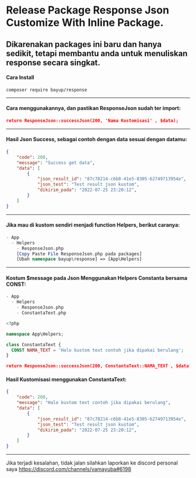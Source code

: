# Release Package Response Json Customize With Inline Package.

## Dikarenakan packages ini baru dan hanya sedikit, tetapi membantu anda untuk menuliskan response secara singkat.

#### Cara Install

```
composer require bayup/response
```
- - -

#### Cara menggunakannya, dan pastikan ResponseJson sudah ter import:
```json
return ResponseJson::successJson(200, 'Nama Kustomisasi' , $data);
```
- - -

#### Hasil Json Success, sebagai contoh dengan data sesuai dengan datamu:
```json
{
    "code": 200,
    "message": "Success get data",
    "data": [
        {
            "json_result_id": "87c78214-c6b8-41e5-8305-62749713954e",
            "json_test": "Test result json kustom",
            "dikirim_pada": "2022-07-25 23:20:12",
        }
    ]
}
```
- - -

#### Jika mau di kustom sendiri menjadi function Helpers, berikut caranya: 
```php
- App
  - Helpers
    - ResponseJson.php
    [Copy Paste File ResponseJson.php pada packages]
    [Ubah namespace bayup\response] => [App\Helpers]
```

- - -

#### Kostum $message pada Json Menggunakan Helpers Constanta bersama CONST:
```php
- App
  - Helpers
    - ResponseJson.php
    - ConstantaText.php

<?php

namespace App\Helpers;

class ConstantaText {
  CONST NAMA_TEXT = 'Halo kustom text contoh jika dipakai berulang';
}

```
```json
return ResponseJson::successJson(200, ConstantaText::NAMA_TEXT , $data);
```

#### Hasil Kustomisasi menggunakan ConstantaText:
```json
{
    "code": 200,
    "message": "Halo kustom text contoh jika dipakai berulang",
    "data": [
        {
            "json_result_id": "87c78214-c6b8-41e5-8305-62749713954e",
            "json_test": "Test result json kustom",
            "dikirim_pada": "2022-07-25 23:20:12",
        }
    ]
}
```
- - -

Jika terjadi kesalahan, tidak jalan silahkan laporkan ke discord personal saya <https://discord.com/channels/yamayuba#6198>




